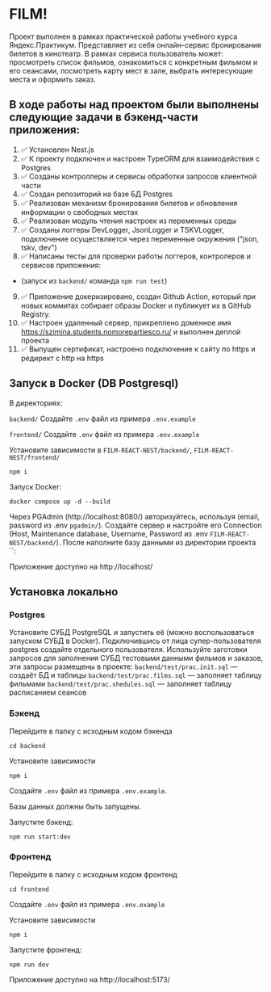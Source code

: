 # FILM!

Проект выполнен в рамках практической работы учебного курса Яндекс.Практикум. 
Представляет из себя онлайн-сервис бронирования билетов в кинотеатр. В рамках сервиса пользователь может: просмотреть список фильмов, ознакомиться с конкретным фильмом и его сеансами, посмотреть карту мест в зале, выбрать интересующие места и оформить заказ.

## В ходе работы над проектом были выполнены следующие задачи в бэкенд-части приложения:
1. :white_check_mark: Установлен Nest.js
2. :white_check_mark: К проекту подключен и настроен TypeORM для взаимодействия с Postgres
3. :white_check_mark: Созданы контроллеры и сервисы обработки запросов клиентной части
4. :white_check_mark: Создан репозиторий на базе БД Postgres
5. :white_check_mark: Реализован механизм бронирования билетов и обновления информации о свободных местах
6. :white_check_mark: Реализован модуль чтения настроек из переменных среды
7. :white_check_mark: Созданы логгеры DevLogger, JsonLogger и TSKVLogger, подключение осуществляется через переменные окружения ("json, tskv, dev")
8. :white_check_mark: Написаны тесты для проверки работы логгеров, контролеров и сервисов приложения:
* (запуск из `backend/` команда `npm run test`)
9. :white_check_mark: Приложение докеризировано, создан Github Action, который при новых коммитах собирает образы Docker и публикует их в GitHub Registry.
11. :white_check_mark: Настроен удаленный сервер, прикреплено доменное имя https://szimina.students.nomorepartiesco.ru/ и выполнен деплой проекта
12. :white_check_mark: Выпущен сертификат, настроено подключение к сайту по https и редирект с http на https

## Запуск в Docker (DB Postgresql)

В директориях:

`backend/`
Создайте `.env` файл из примера `.env.example`

`frontend/`
Создайте `.env` файл из примера `.env.example`

Установите зависимости в `FILM-REACT-NEST/backend/`, `FILM-REACT-NEST/frontend/`

`npm i`

Запуск Docker:

`docker compose up -d --build`

Через PGAdmin (http://localhost:8080/) авторизуйтесь, используя (email, password из .env `pgadmin/`).
Создайте сервер и настройте его Connection (Host, Maintenance database, Username, Password из .env `FILM-REACT-NEST/backend/`).
После наполните базу данными из директории проекта ``:

Приложение доступно на http://localhost/ 

## Установка локально

### Postgres
Установите СУБД PostgreSQL и запустить её (можно воспользоваться запуском СУБД в Docker). Подключившись от лица супер-пользователя postgres создайте отдельного пользователя.
Используйте заготовки запросов для заполнения СУБД тестовыми данными фильмов и заказов, эти запросы размещены в проекте:
`backend/test/prac.init.sql` — создаёт БД и таблицы
`backend/test/prac.films.sql` — заполняет таблицу фильмами
`backend/test/prac.shedules.sql` — заполняет таблицу расписанием сеансов

### Бэкенд

Перейдите в папку с исходным кодом бэкенда

`cd backend`

Установите зависимости

`npm i`

Создайте `.env` файл из примера `.env.example`.

Базы данных должны быть запущены.

Запустите бэкенд:

`npm run start:dev`

### Фронтенд

Перейдите в папку с исходным кодом фронтенд

`cd frontend`

Создайте `.env` файл из примера `.env.example`

Установите зависимости

`npm i`

Запустите фронтенд:

`npm run dev`

Приложение доступно на http://localhost:5173/ 





